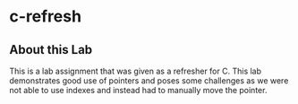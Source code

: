 # c-refresh

## About this Lab
This is a lab assignment that was given as a refresher for C. This lab demonstrates good use of pointers and poses some challenges as we were not able to use indexes and instead had to manually move the pointer.
